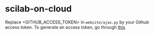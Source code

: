 # scilab-on-cloud

Replace <GITHUB_ACCESS_TOKEN> in `website/ajax.py` by your Github access token.
To generate an access token, go through [this](https://help.github.com/articles/creating-a-personal-access-token-for-the-command-line/)
